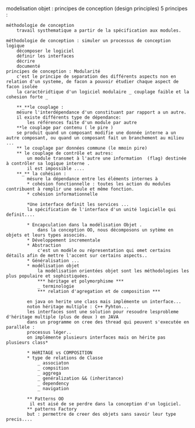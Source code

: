 modelisation objet :
    principes de conception (design principles)
        5 principes :

    méthodologie de conception
        travail systhematique a partir de la spécification aux modules.

    méthodologie de conception : simuler un processus de conception logique
        décomposer le logiciel
        définir les interfaces
        décrire
        documenté
    principes de conception : Modularité
        c'est le principe de separation des différents aspects non en relation d'un systeme, de facon a pouvoir étudier chaque aspect de facon isolée 
        la caractéridtique d'un logiciel modulaire _ couplage faible et la cohesion forte _
        
        **_**le couplage :
        mésure l'interdépendance d'un constituant par rapport a un autre.
        il existe différents type de dépendance: 
            les références faite d'un module par autre 
        **le couplage par contenu ( le pire )
        se produit quand un composant modifie une donnée interne a un autre composant, ou quand un composant fait un branchement au milieu ...
        ** le couplage par données commune (le mmoin pire)
        ** le couplage de contrôle et autres:
            un module transmet à l'autre une information  (flag) destinée à contrôler sa logique interne .
            il est impossible ....
        **_** la cohésion : 
            mésure la dépendance entre les éléments internes à 
            * cohésion fonctionnelle : toutes les action du modules  contribuent à remplir une seule et même fonction.
            * cohésion informationnelle

            *Une interface definit les services ...
            la spécification de l'interface d'un unité logicielle qui definit....

            * Encapculation dans la modélisation Objet .
                dans la conception OO, nous décomposons un sytème en objets et leurs types associés.
            * Développement incrementale
            * Abstraction 
                c'est un modèle ou répresentation qui omet certains détails afin de mettre l'accent sur certains aspects..
            * Généralisation ...
            * modélisation objet
                la modélisation orientées objet sont les méthodologies les plus populaire et sophistiquées.
                *** héritage et polymorphisme ***
                _ terminologie 
                *** relation d'agregation et de composition *** 

            en java on herite une class mais implémente un interface...
            noton héritage multiple : C++ Pyhton...
            les interfaces sont une solution pour resoudre lesprobleme d'héritage multiple (plus de deux ) en JAVA 
            dans un programme on cree des thread qui peuvent s'executée en parallèle :
            processus léger..
            on implémente plusieurs interfaces mais on hérite pas plusieurs class*

            * HéRITAGE vs COMPOSITION 
            * type de relations de Classe
                _ associaton
                _ compsition
                _ aggrega
                _ genéralization && (inheritance)
                _ dependency
                _ navigation

            ** Patterns OO
             il est aisé de se perdre dans la conception d'un logiciel.
            ** patterns Factory 
            but : permettre de creer des objets sans savoir leur type precis....